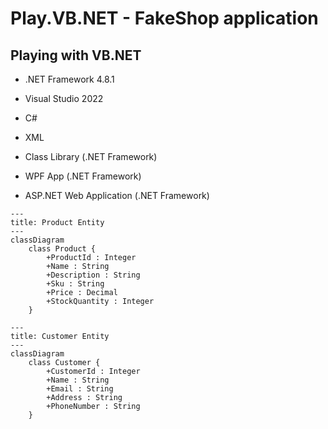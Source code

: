 # Play.VB.NET - FakeShop application

## Playing with VB.NET

* .NET Framework 4.8.1
* Visual Studio 2022
* C#
* XML

* Class Library (.NET Framework)
* WPF App (.NET Framework)
* ASP.NET Web Application (.NET Framework)

```mermaid
---
title: Product Entity
---
classDiagram
	class Product {
		+ProductId : Integer
		+Name : String
		+Description : String
		+Sku : String
		+Price : Decimal
		+StockQuantity : Integer
	}
```

```mermaid
---
title: Customer Entity
---
classDiagram
	class Customer {
		+CustomerId : Integer
		+Name : String
		+Email : String
		+Address : String
		+PhoneNumber : String
	}
```